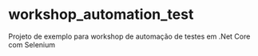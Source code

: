 # workshop_automation_test
Projeto de exemplo para workshop de automação de testes em .Net Core com Selenium
